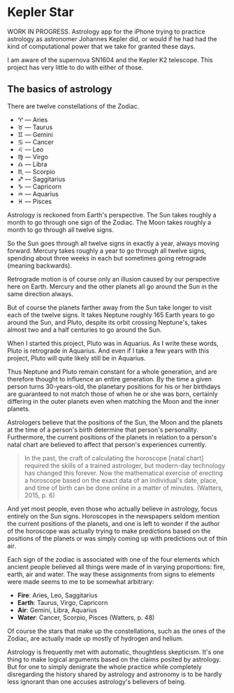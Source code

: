 # Kepler Star

WORK IN PROGRESS. Astrology app for the iPhone trying to practice astrology as 
astronomer Johannes Kepler did, or would if he had had the kind of computational 
power that we take for granted these days.

I am aware of the supernova SN1604 and the Kepler K2 telescope. This project has 
very little to do with either of those.

## The basics of astrology

There are twelve constellations of the Zodiac.

* &#x2648; &mdash; Aries
* &#x2649; &mdash; Taurus
* &#x264a; &mdash; Gemini
* &#x264b; &mdash; Cancer
* &#x264c; &mdash; Leo
* &#x264d; &mdash; Virgo
* &#x264e; &mdash; Libra
* &#x264f; &mdash; Scorpio
* &#x2650; &mdash; Saggitarius
* &#x2651; &mdash; Capricorn
* &#x2652; &mdash; Aquarius
* &#x2653; &mdash; Pisces

Astrology is reckoned from Earth's perspective. The Sun takes roughly a month to 
go through one sign of the Zodiac. The Moon takes roughly a month to go through 
all twelve signs.

So the Sun goes through all twelve signs in exactly a year, always moving 
forward. Mercury takes roughly a year to go through all twelve signs, spending 
about three weeks in each but sometimes going retrograde (meaning backwards). 

Retrograde motion is of course only an illusion caused by our perspective here 
on Earth. Mercury and the other planets all go around the Sun in the same 
direction always.

But of course the planets farther away from the Sun take longer to visit each of 
the twelve signs. It takes Neptune roughly 165 Earth years to go around the Sun, 
and Pluto, despite its orbit crossing Neptune's, takes almost two and a half 
centuries to go around the Sun.

When I started this project, Pluto was in Aquarius. As I write these words, 
Pluto is retrograde in Aquarius. And even if I take a few years with this 
project, Pluto will quite likely still be in Aquarius.

Thus Neptune and Pluto remain constant for a whole generation, and are therefore 
thought to influence an entire generation. By the time a given person turns 
30-years-old, the planetary positions for his or her birthdays are guaranteed to 
not match those of when he or she was born, certainly differing in the outer 
planets even when matching the Moon and the inner planets.

Astrologers believe that the positions of the Sun, the Moon and the planets at 
the time of a person's birth determine that person's personality. Furthermore, 
the current positions of the planets in relation to a person's natal chart are 
believed to affect that person's experiences currently.

> In the past, the craft of calculating the horoscope \[natal chart\] required 
> the skills of a trained astrologer, but modern-day technology has changed this
> forever. Now the mathematical exercise of erecting a horoscope based on the 
> exact data of an individual's date, place, and time of birth can be done 
> online in a matter of minutes. (Watters, 2015, p. 6)

And yet most people, even those who actually believe in astrology, focus 
entirely on the Sun signs. Horoscopes in the newspapers seldom mention the 
current positions of the planets, and one is left to wonder if the author of the 
horoscope was actually trying to make predictions based on the positions of the 
planets or was simply coming up with predictions out of thin air.

Each sign of the zodiac is associated with one of the four elements which 
ancient people believed all things were made of in varying proportions: fire, 
earth, air and water. The way these assignments from signs to elements were made 
seems to me to be somewhat arbitrary:

* **Fire**: Aries, Leo, Saggitarius
* **Earth**: Taurus, Virgo, Capricorn
* **Air**: Gemini, Libra, Aquarius
* **Water**: Cancer, Scorpio, Pisces (Watters, p. 48)

Of course the stars that make up the constellations, such as the ones of the 
Zodiac, are actually made up mostly of hydrogen and helium.

Astrology is frequently met with automatic, thoughtless skepticism. It's one 
thing to make logical arguments based on the claims posited by astrology. But 
for one to simply denigrate the whole practice while completely disregarding the 
history shared by astrology and astronomy is to be hardly less ignorant than one 
accuses astrology's believers of being.
